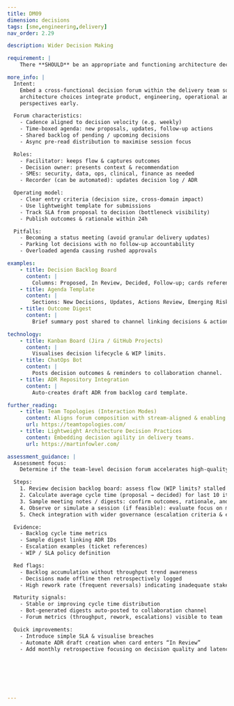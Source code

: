 ```yaml
---
title: DM09
dimension: decisions
tags: [sme,engineering,delivery]
nav_order: 2.29

description: Wider Decision Making

requirement: |
    There **SHOULD** be an appropriate and functioning architecture decision making forum within the delivery team including other SMEs e.g. product, engineering etc. 

more_info: |
  Intent:
    Embed a cross-functional decision forum within the delivery team so that
    architecture choices integrate product, engineering, operational and user
    perspectives early.

  Forum characteristics:
    - Cadence aligned to decision velocity (e.g. weekly)
    - Time-boxed agenda: new proposals, updates, follow-up actions
    - Shared backlog of pending / upcoming decisions
    - Async pre-read distribution to maximise session focus

  Roles:
    - Facilitator: keeps flow & captures outcomes
    - Decision owner: presents context & recommendation
    - SMEs: security, data, ops, clinical, finance as needed
    - Recorder (can be automated): updates decision log / ADR

  Operating model:
    - Clear entry criteria (decision size, cross-domain impact)
    - Use lightweight template for submissions
    - Track SLA from proposal to decision (bottleneck visibility)
    - Publish outcomes & rationale within 24h

  Pitfalls:
    - Becoming a status meeting (avoid granular delivery updates)
    - Parking lot decisions with no follow-up accountability
    - Overloaded agenda causing rushed approvals

examples: 
    - title: Decision Backlog Board
      content: |
        Columns: Proposed, In Review, Decided, Follow-up; cards reference ADR IDs.
    - title: Agenda Template
      content: |
        Sections: New Decisions, Updates, Actions Review, Emerging Risks.
    - title: Outcome Digest
      content: |
        Brief summary post shared to channel linking decisions & actions.

technology:
    - title: Kanban Board (Jira / GitHub Projects)
      content: |
        Visualises decision lifecycle & WIP limits.
    - title: ChatOps Bot
      content: |
        Posts decision outcomes & reminders to collaboration channel.
    - title: ADR Repository Integration
      content: |
        Auto-creates draft ADR from backlog card template.

further_reading:
    - title: Team Topologies (Interaction Modes)
      content: Aligns forum composition with stream-aligned & enabling teams.
      url: https://teamtopologies.com/
    - title: Lightweight Architecture Decision Practices
      content: Embedding decision agility in delivery teams.
      url: https://martinfowler.com/

assessment_guidance: |
  Assessment focus:
    Determine if the team-level decision forum accelerates high-quality choices without becoming a status or bottleneck ceremony.

  Steps:
    1. Review decision backlog board: assess flow (WIP limits? stalled cards?).
    2. Calculate average cycle time (proposal → decided) for last 10 items; identify outliers & root causes.
    3. Sample meeting notes / digests: confirm outcomes, rationale, and actions captured within 24h and reflected in ADRs.
    4. Observe or simulate a session (if feasible): evaluate focus on material decisions vs delivery minutiae.
    5. Check integration with wider governance (escalation criteria & examples of escalated vs retained decisions).

  Evidence:
    - Backlog cycle time metrics
    - Sample digest linking ADR IDs
    - Escalation examples (ticket references)
    - WIP / SLA policy definition

  Red flags:
    - Backlog accumulation without throughput trend awareness
    - Decisions made offline then retrospectively logged
    - High rework rate (frequent reversals) indicating inadequate stakeholder input

  Maturity signals:
    - Stable or improving cycle time distribution
    - Bot-generated digests auto-posted to collaboration channel
    - Forum metrics (throughput, rework, escalations) visible to team

  Quick improvements:
    - Introduce simple SLA & visualise breaches
    - Automate ADR draft creation when card enters “In Review”
    - Add monthly retrospective focusing on decision quality and latency







---
```

  
